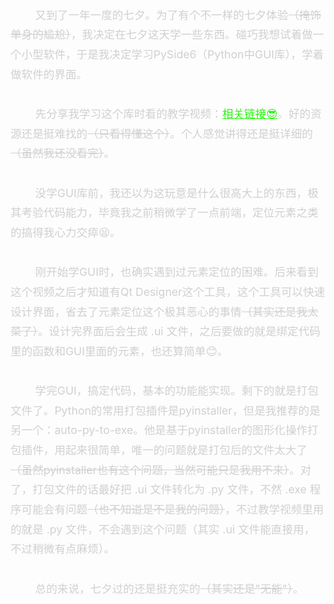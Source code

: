 <div class='content'>
        又到了一年一度的七夕。为了有个不一样的七夕体验<a class='strikethrough'>（掩饰单身的尴尬）</a>，我决定在七夕这天学一些东西。碰巧我想试着做一个小型软件，于是我决定学习PySide6（Python中GUI库），学着做软件的界面。<br>
        先分享我学习这个库时看的教学视频：<a class='link' href='https://www.bilibili.com/video/BV1c84y1N7iL/?spm_id_from=333.1007.top_right_bar_window_default_collection.content.click&vd_source=3aa36fe5332c3a1abbd4eadd1053a0d0'>相关链接😎</a>。好的资源还是挺难找的<a class='strikethrough'>（只看得懂这个）</a>。个人感觉讲得还是挺详细的<a class='strikethrough'>（虽然我还没看完）</a>。<br>
        没学GUI库前，我还以为这玩意是什么很高大上的东西，极其考验代码能力，毕竟我之前稍微学了一点前端，定位元素之类的搞得我心力交瘁😫。<br>
        刚开始学GUI时，也确实遇到过元素定位的困难。后来看到这个视频之后才知道有Qt Designer这个工具，这个工具可以快速设计界面，省去了元素定位这个极其恶心的事情<a class='strikethrough'>（其实还是我太菜了）</a>。设计完界面后会生成 .ui 文件，之后要做的就是绑定代码里的函数和GUI里面的元素，也还算简单😊。<br>
        学完GUI，搞定代码，基本的功能能实现。剩下的就是打包文件了。Python的常用打包插件是pyinstaller，但是我推荐的是另一个：auto-py-to-exe。他是基于pyinstaller的图形化操作打包插件，用起来很简单，唯一的问题就是打包后的文件太大了<a class='strikethrough'>（虽然pyinstaller也有这个问题，当然可能只是我用不来）</a>。对了，打包文件的话最好把 .ui 文件转化为 .py 文件，不然 .exe 程序可能会有问题<a class='strikethrough'>（也不知道是不是我的问题）</a>，不过教学视频里用的就是 .py 文件，不会遇到这个问题（其实 .ui 文件能直接用，不过稍微有点麻烦）。<br>
        总的来说，七夕过的还是挺充实的<a class='strikethrough'>（其实还是"无能"）</a>。
</div>

<style scoped>
.content {
    color: #d0d0d0;
    line-height: 1.8;
    font-size: 1.1rem;
    margin-bottom: 3rem;
    white-space: pre-wrap;
}
.strikethrough {
    color: #d0d0d0;
    text-decoration: line-through;
}
.link{
    color: #25f90dff;
}
</style>
